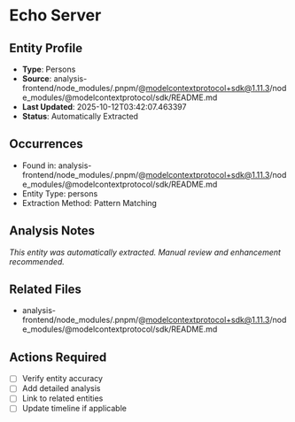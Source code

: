 # Echo Server

## Entity Profile
- **Type**: Persons
- **Source**: analysis-frontend/node_modules/.pnpm/@modelcontextprotocol+sdk@1.11.3/node_modules/@modelcontextprotocol/sdk/README.md
- **Last Updated**: 2025-10-12T03:42:07.463397
- **Status**: Automatically Extracted

## Occurrences
- Found in: analysis-frontend/node_modules/.pnpm/@modelcontextprotocol+sdk@1.11.3/node_modules/@modelcontextprotocol/sdk/README.md
- Entity Type: persons
- Extraction Method: Pattern Matching

## Analysis Notes
*This entity was automatically extracted. Manual review and enhancement recommended.*

## Related Files
- analysis-frontend/node_modules/.pnpm/@modelcontextprotocol+sdk@1.11.3/node_modules/@modelcontextprotocol/sdk/README.md

## Actions Required
- [ ] Verify entity accuracy
- [ ] Add detailed analysis
- [ ] Link to related entities
- [ ] Update timeline if applicable
